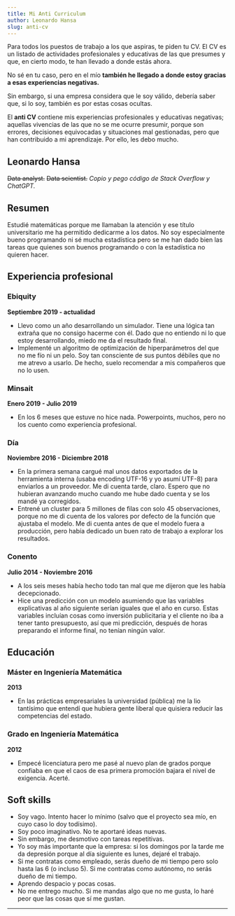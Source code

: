 ```yaml
---
title: Mi Anti Curriculum
author: Leonardo Hansa
slug: anti-cv
---
```


Para todos los puestos de trabajo a los que aspiras, te piden tu CV. El CV es un listado de actividades profesionales y educativas de las que presumes y que, en cierto modo, te han llevado a donde estás ahora. 

No sé en tu caso, pero en el mío **también he llegado a donde estoy gracias a esas experiencias negativas.**

Sin embargo, si una empresa considera que le soy válido, debería saber que, si lo soy, también es por estas cosas ocultas. 

El **anti CV** contiene mis experiencias profesionales y educativas negativas; aquellas vivencias de las que no se me ocurre presumir, porque son errores, decisiones equivocadas y situaciones mal gestionadas, pero que han contribuido a mi aprendizaje. Por ello, les debo mucho. 

## Leonardo Hansa

~~Data analyst.~~ ~~Data scientist.~~ _Copio y pego código de Stack Overflow y ChatGPT._

## Resumen

Estudié matemáticas porque me llamaban la atención y ese título universitario me ha permitido dedicarme a los datos. No soy especialmente bueno programando ni sé mucha estadística pero se me han dado bien las tareas que quienes son buenos programando o con la estadística no quieren hacer. 

## Experiencia profesional

### Ebiquity 

**Septiembre 2019 - actualidad**

- Llevo como un año desarrollando un simulador. Tiene una lógica tan extraña que no consigo hacerme con él. Dado que no entiendo ni lo que estoy desarrollando, miedo me da el resultado final. 
- Implementé un algoritmo de optimización de hiperparámetros del que no me fío ni un pelo. Soy tan consciente de sus puntos débiles que no me atrevo a usarlo. De hecho, suelo recomendar a mis compañeros que no lo usen.

### Minsait 

**Enero 2019 - Julio 2019**

- En los 6 meses que estuve no hice nada. Powerpoints, muchos, pero no los cuento como experiencia profesional.

### Día 

**Noviembre 2016 - Diciembre 2018**

- En la primera semana cargué mal unos datos exportados de la herramienta interna (usaba encoding UTF-16 y yo asumí UTF-8) para enviarlos a un proveedor. Me di cuenta tarde, claro. Espero que no hubieran avanzando mucho cuando me hube dado cuenta y se los mandé ya corregidos.
- Entrené un cluster para 5 millones de filas con solo 45 observaciones, porque no me di cuenta de los valores por defecto de la función que ajustaba el modelo. Me di cuenta antes de que el modelo fuera a producción, pero había dedicado un buen rato de trabajo a explorar los resultados.

### Conento 

**Julio 2014 - Noviembre 2016**

- A los seis meses había hecho todo tan mal que me dijeron que les había decepcionado. 
- Hice una predicción con un modelo asumiendo que las variables explicativas al año siguiente serían iguales que el año en curso. Estas variables incluían cosas como inversión publicitaria y el cliente no iba a tener tanto presupuesto, así que mi predicción, después de horas preparando el informe final, no tenían ningún valor.



## Educación

### Máster en Ingeniería Matemática

**2013**

- En las prácticas empresariales la universidad (pública) me la lio tantísimo que entendí que hubiera gente liberal que quisiera reducir las competencias del estado. 

### Grado en Ingeniería Matemática

**2012**

- Empecé licenciatura pero me pasé al nuevo plan de grados porque confiaba en que el caos de esa primera promoción bajara el nivel de exigencia. Acerté.

## Soft skills

- Soy vago. Intento hacer lo mínimo (salvo que el proyecto sea mío, en cuyo caso lo doy todísimo).
- Soy poco imaginativo. No te aportaré ideas nuevas. 
- Sin embargo, me desmotivo con tareas repetitivas.
- Yo soy más importante que la empresa: si los domingos por la tarde me da depresión porque al día siguiente es lunes, dejaré el trabajo.
- Si me contratas como empleado, serás dueño de mi tiempo pero solo hasta las 6 (o incluso 5). Si me contratas como autónomo, no serás dueño de mi tiempo.
- Aprendo despacio y pocas cosas. 
- No me entrego mucho. Si me mandas algo que no me gusta, lo haré peor que las cosas que sí me gustan.

***




